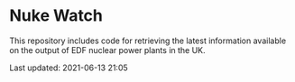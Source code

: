 # Nuke Watch

This repository includes code for retrieving the latest information available on the output of EDF nuclear power plants in the UK.

Last updated: 2021-06-13 21:05